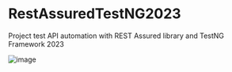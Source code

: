 # RestAssuredTestNG2023
Project test API automation with REST Assured library and TestNG Framework 2023

![image](https://anhtester.com/uploads/lesson/course_banner_rest_assured_-_anh_tester_2023.jpg)
